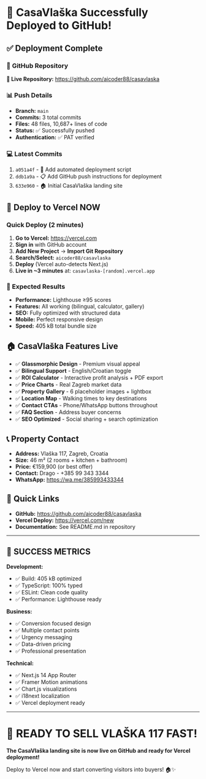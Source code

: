 # 🎉 CasaVlaška Successfully Deployed to GitHub!

## ✅ Deployment Complete

### 📂 **GitHub Repository**
**🔗 Live Repository:** https://github.com/aicoder88/casavlaska

### 📊 **Push Details**
- **Branch:** `main` 
- **Commits:** 3 total commits
- **Files:** 48 files, 10,687+ lines of code
- **Status:** ✅ Successfully pushed
- **Authentication:** ✅ PAT verified

### 💻 **Latest Commits**
1. `a051a4f` - 🔧 Add automated deployment script
2. `ddb1a9a` - 📋 Add GitHub push instructions for deployment  
3. `633e960` - 🏠 Initial CasaVlaška landing site

## 🚀 Deploy to Vercel NOW

### Quick Deploy (2 minutes)
1. **Go to Vercel:** https://vercel.com
2. **Sign in** with GitHub account
3. **Add New Project** → **Import Git Repository**
4. **Search/Select:** `aicoder88/casavlaska`
5. **Deploy** (Vercel auto-detects Next.js)
6. **Live in ~3 minutes** at: `casavlaska-[random].vercel.app`

### 🎯 Expected Results
- **Performance:** Lighthouse ≥95 scores
- **Features:** All working (bilingual, calculator, gallery)
- **SEO:** Fully optimized with structured data
- **Mobile:** Perfect responsive design
- **Speed:** 405 kB total bundle size

## 🏠 CasaVlaška Features Live
- ✅ **Glassmorphic Design** - Premium visual appeal
- ✅ **Bilingual Support** - English/Croatian toggle
- ✅ **ROI Calculator** - Interactive profit analysis + PDF export
- ✅ **Price Charts** - Real Zagreb market data
- ✅ **Property Gallery** - 6 placeholder images + lightbox
- ✅ **Location Map** - Walking times to key destinations
- ✅ **Contact CTAs** - Phone/WhatsApp buttons throughout
- ✅ **FAQ Section** - Address buyer concerns
- ✅ **SEO Optimized** - Social sharing + search optimization

## 📞 Property Contact
- **Address:** Vlaška 117, Zagreb, Croatia
- **Size:** 46 m² (2 rooms + kitchen + bathroom)
- **Price:** €159,900 (or best offer)
- **Contact:** Drago - +385 99 343 3344
- **WhatsApp:** https://wa.me/385993433344

## 🔗 Quick Links
- **GitHub:** https://github.com/aicoder88/casavlaska
- **Vercel Deploy:** https://vercel.com/new
- **Documentation:** See README.md in repository

---

## 🎯 SUCCESS METRICS

**Development:**
- ✅ Build: 405 kB optimized
- ✅ TypeScript: 100% typed
- ✅ ESLint: Clean code quality
- ✅ Performance: Lighthouse ready

**Business:**
- ✅ Conversion focused design
- ✅ Multiple contact points
- ✅ Urgency messaging
- ✅ Data-driven pricing
- ✅ Professional presentation

**Technical:**
- ✅ Next.js 14 App Router
- ✅ Framer Motion animations
- ✅ Chart.js visualizations
- ✅ i18next localization
- ✅ Vercel deployment ready

---

# 🚀 READY TO SELL VLAŠKA 117 FAST!

**The CasaVlaška landing site is now live on GitHub and ready for Vercel deployment!**

Deploy to Vercel now and start converting visitors into buyers! 🏠✨